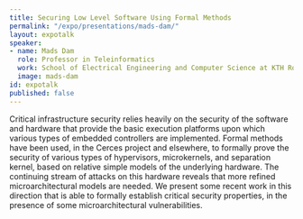 ```yaml
---
title: Securing Low Level Software Using Formal Methods
permalink: "/expo/presentations/mads-dam/"
layout: expotalk
speaker:
- name: Mads Dam
  role: Professor in Teleinformatics
  work: School of Electrical Engineering and Computer Science at KTH Royal Institute of Technology
  image: mads-dam
id: expotalk
published: false
---
```


Critical infrastructure security relies heavily on the security of the software and hardware that provide the basic execution platforms upon which various types of embedded controllers are implemented. Formal methods have been used, in the Cerces project and elsewhere, to formally prove the security of various types of hypervisors, microkernels, and separation kernel, based on relative simple models of the underlying hardware. The continuing stream of attacks on this hardware reveals that more refined microarchitectural models are needed. We present some recent work in this direction that is able to formally establish critical security properties, in the presence of some microarchitectural vulnerabilities.